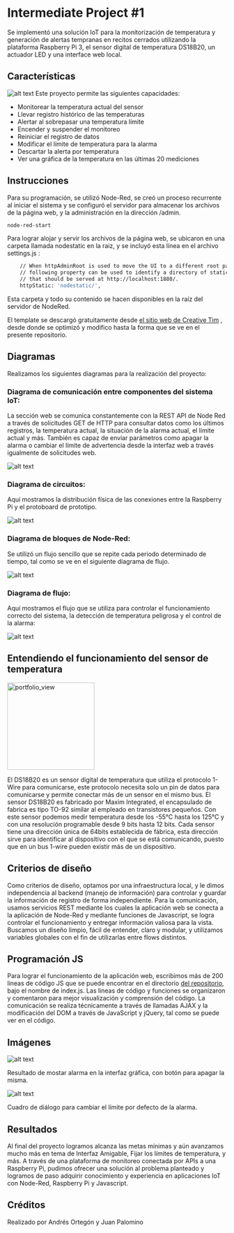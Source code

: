 # Intermediate Project #1

Se implementó una solución IoT para la monitorización de temperatura y generación de alertas tempranas en recitos cerrados utilizando la plataforma Raspberry Pi 3, el sensor digital de temperatura DS18B20, un actuador LED y una interface web local.

## Características
![alt text](https://raw.githubusercontent.com/juandavidpalomino/IoTProject1/master/public_html/docs/doc1.png)
Este proyecto permite las siguientes capacidades:
* Monitorear la temperatura actual del sensor
* Llevar registro histórico de las temperaturas
* Alertar al sobrepasar una temperatura límite
* Encender y suspender el monitoreo
* Reiniciar el registro de datos
* Modificar el límite de temperatura para la alarma
* Descartar la alerta por temperatura
* Ver una gráfica de la temperatura en las últimas 20 mediciones

## Instrucciones
Para su programación, se utilizó Node-Red, se creó un proceso recurrente al iniciar el sistema y se configuró el servidor para almacenar los archivos de la página web, y la administración en la dirección /admin. 

```bash
node-red-start
```
Para lograr alojar y servir los archivos de la página web, se ubicaron en una carpeta llamada nodestatic en la raiz, y se incluyó esta línea en el archivo settings.js :

```bash
    // When httpAdminRoot is used to move the UI to a different root path, the
    // following property can be used to identify a directory of static content
    // that should be served at http://localhost:1880/.
    httpStatic: 'nodestatic/',
```

Esta carpeta y todo su contenido se hacen disponibles en la raíz del servidor de NodeRed. 

El template se descargó gratuitamente desde [el sitio web de Creative Tim](https://www.creative-tim.com/product/material-dashboard) , desde donde se optimizó y modifico hasta la forma que se ve en el presente repositorio.

## Diagramas
Realizamos los siguientes diagramas para la realización del proyecto:

### Diagrama de comunicación entre componentes del sistema IoT:

La sección web se comunica constantemente con la REST API de Node Red a través de solicitudes GET de HTTP para consultar datos como los últimos registros, la temperatura actual, la situación de la alarma actual, el límite actual y más. También es capaz de enviar parámetros como apagar la alarma o cambiar el límite de advertencia desde la interfaz web a través igualmente de solicitudes web.

![alt text](https://raw.githubusercontent.com/juandavidpalomino/IoTProject1/master/public_html/docs/doc1.jpg)

### Diagrama de circuitos:

Aquí mostramos la distribución física de las conexiones entre la Raspberry Pi y el protoboard de prototipo.

![alt text](https://raw.githubusercontent.com/juandavidpalomino/IoTProject1/master/public_html/docs/doc23.jpg)

### Diagrama de bloques de Node-Red:

Se utilizó un flujo sencillo que se repite cada periodo determinado de tiempo, tal como se ve en el siguiente diagrama de flujo.

![alt text](https://raw.githubusercontent.com/juandavidpalomino/IoTProject1/master/public_html/docs/doc3.png)

### Diagrama de flujo:

Aquí mostramos el flujo que se utiliza para controlar el funcionamiento correcto del sistema, la detección de temperatura peligrosa y el control de la alarma:

![alt text](https://raw.githubusercontent.com/juandavidpalomino/IoTProject1/master/public_html/docs/doc5.png)

## Entendiendo el funcionamiento del sensor de temperatura 
<img width="200" ALIGN=”right” alt="portfolio_view" src="https://raw.githubusercontent.com/juandavidpalomino/IoTProject1/master/public_html/docs/doc4.png">

El DS18B20 es un sensor digital de temperatura que utiliza el protocolo 1-Wire para comunicarse, este protocolo necesita solo un pin de datos para comunicarse y permite conectar más de un sensor en el mismo bus.
El sensor DS18B20 es fabricado por Maxim Integrated, el encapsulado de fabrica es tipo TO-92 similar al empleado en transistores pequeños.
Con este sensor podemos medir temperatura desde los -55°C hasta los 125°C y con una resolución programable desde 9 bits hasta 12 bits.
Cada sensor tiene una dirección única de 64bits establecida de fábrica, esta dirección sirve para identificar al dispositivo con el que se está comunicando, puesto que en un bus 1-wire pueden existir más de un dispositivo.


## Criterios de diseño
Como criterios de diseño, optamos por una infraestructura local, y le dimos independencia al backend (manejo de información) para controlar y guardar la información de registro de forma independiente. Para la comunicación, usamos servicios REST mediante los cuales la aplicación web se conecta a la aplicación de Node-Red y mediante funciones de Javascript, se logra controlar el funcionamiento y entregar información valiosa para la vista. Buscamos un diseño limpio, fácil de entender, claro y modular, y utilizamos variables globales con el fin de utilizarlas entre flows distintos.

## Programación JS
Para lograr el funcionamiento de la aplicación web, escribimos más de 200 lineas de código JS que se puede encontrar en el directorio [del repositorio](https://github.com/juandavidpalomino/IoTProject1/tree/master/public_html), bajo el nombre de index.js. Las lineas de código y funciones se organizaron y comentaron para mejor visualización y comprensión del código. La comunicación se realiza técnicamente a través de llamadas AJAX y la modificación del DOM a través de JavaScript y jQuery, tal como se puede ver en el código.

## Imágenes

![alt text](https://raw.githubusercontent.com/juandavidpalomino/IoTProject1/master/public_html/docs/doc22.png)

Resultado de mostar alarma en la interfaz gráfica, con botón para apagar la misma.

![alt text](https://raw.githubusercontent.com/juandavidpalomino/IoTProject1/master/public_html/docs/doc6.png)

Cuadro de diálogo para cambiar el límite por defecto de la alarma.

## Resultados
Al final del proyecto logramos alcanza las metas mínimas y aún avanzamos mucho más en tema de Interfaz Amigable, Fijar los límites de temperatura, y más. A través de una plataforma de monitoreo conectada por APIs a una Raspberry Pi, pudimos ofrecer una solución al problema planteado y logramos de paso adquirir conocimiento y experiencia en aplicaciones IoT con Node-Red, Raspberry Pi y Javascript.


## Créditos
Realizado por Andrés Ortegón y Juan Palomino
